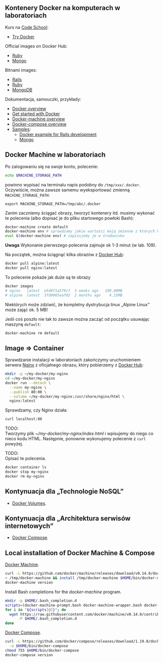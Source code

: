 ## Kontenery Docker na komputerach w laboratoriach

Kurs na [Code School](https://www.codeschool.com/):

* [Try Docker](https://www.codeschool.com/courses/try-docker)

Official images on Docker Hub:

* [Ruby](https://hub.docker.com/_/ruby/)
* [Mongo](https://hub.docker.com/_/mongo/)

Bitnami images:

* [Rails](https://hub.docker.com/r/bitnami/rails/)
* [Ruby](https://hub.docker.com/r/bitnami/ruby/)
* [MongoDB](https://hub.docker.com/r/bitnami/mongodb/)

Dokumentacja, samouczki, przykłady:

* [Docker overview](https://docs.docker.com/engine/docker-overview/)
* [Get started with Docker](https://docs.docker.com/get-started/)
* [Docker-machine overview](https://docs.docker.com/machine/overview/)
* [Docker-compose overview](https://docs.docker.com/compose/overview/)
* [Samples](https://docs.docker.com/samples/):
  * [Docker example for Rails development](https://docs.docker.com/compose/rails/)
  * [Mongo](https://docs.docker.com/samples/library/mongo/)


## Docker Machine w laboratoriach

Po zalogowaniu się na swoje konto, polecenie:
```sh
echo $MACHINE_STORAGE_PATH
```
powinno wypisać na terminalu napis podobny do `/tmp/xxx/.docker`.
Oczywiście, można zawsze samemu wyeksportować zmienną `MACHINE_STORAGE_PATH`:
```
export MACHINE_STORAGE_PATH=/tmp/abc/.docker
```

Zanim zaczniemy ściągać obrazy, tworzyć kontenery itd. musimy wykonać te
polecenia (albo dopisać je do pliku startowego powłoki Bash):
```sh
docker-machine create default
docker-machine env # sprawdzamy jakie wartości mają zmienne z których korzystają klienci Dockera
eval $(docker-machine env) # zapisujemy je w środowisku
```
**Uwaga** Wykonanie pierwszego polecenia zajmuje ok 1-3 minut (w lab. 109).

Na początek, można ściągnąć kilka obrazów z [Docker Hub](https://hub.docker.com/):
```sh
docker pull alpine:latest
docker pull nginx:latest
```
To polecenie pokaże jak duże są te obrazy
```sh
docker images
# nginx   latest  e548f1a579cf  3 weeks ago   109.00MB
# alpine  latest  3fd9065eaf02  2 months ago    4.15MB
```
Niektórych może zdziwić, że kompletny dystrybucja linux „Alpine Linux”
może zająć ok. 5 MB!

Jeśli coś poszło nie tak to zawsze można zacząć od początku usuwając maszynę
`default`:
```sh
docker-machine rm default
```

## Image => Container

Sprawdzanie instalacji w laboratoriach zakończymy uruchomieniem
serwera [Nginx](https://hub.docker.com/_/nginx/)
 z oficjalnego obrazu, który pobierzemy z [Docker Hub](https://hub.docker.com/):
```sh
mkdir -p ~/my-docker/my-nginx
cd ~/my-docker/my-nginx
docker run --detach \
  --name my-nginx \
  --publish 80:80 \
  --volume ~/my-docker/my-nginx:/usr/share/nginx/html \
  nginx:latest
```

Sprawdzamy, czy Nginx działa:
```sh
curl localhost:80
```

TODO:<br>
Tworzymy plik _~/my-docker/my-nginx/index.html_ i wpisujemy do niego co nieco
kodu HTML. Następnie, ponownie wykonujemy polecenie z `curl` powyżej.

TODO:
<br>Opisać te polecenia.
```sh
docker container ls
docker stop my-nginx
docker rm my-nginx
```


## Kontynuacja dla „Technologie NoSQL”

* [Docker Volumes](https://github.com/egzamin/nosql/blob/master/docker/volumes.adoc).


## Kontynuacja dla „Architektura serwisów internetowych”

* [Docker Compose](https://github.com/egzamin/asi/blob/master/docker/docker_compose.adoc).


## Local installation of Docker Machine & Compose

[Docker Machine](https://docs.docker.com/machine/install-machine/).
```sh
curl -L https://github.com/docker/machine/releases/download/v0.14.0/docker-machine-`uname -s`-`uname -m` \
> /tmp/docker-machine && install /tmp/docker-machine $HOME/bin/docker-machine
docker-machine version
```

Install Bash completions for the _docker-machine_ program.
```sh
mkdir -p $HOME/.bash_completion.d
scripts=(docker-machine-prompt.bash docker-machine-wrapper.bash docker-machine.bash)
for i in "${scripts[@]}"; do
  wget https://raw.githubusercontent.com/docker/machine/v0.14.0/contrib/completion/bash/${i} \
      -P $HOME/.bash_completion.d
done
```

[Docker Compose](https://docs.docker.com/compose/install/).
```sh
curl -L https://github.com/docker/compose/releases/download/1.19.0/docker-compose-`uname -s`-`uname -m` \
  -o $HOME/bin/docker-compose
chmod 755 $HOME/bin/docker-compose
docker-compose version
```
